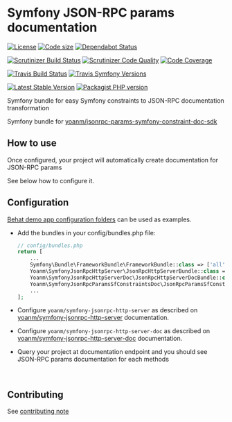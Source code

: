 # Symfony JSON-RPC params documentation
[![License](https://img.shields.io/github/license/yoanm/symfony-jsonrpc-params-sf-constraints-doc.svg)](https://github.com/yoanm/symfony-jsonrpc-params-sf-constraints-doc) [![Code size](https://img.shields.io/github/languages/code-size/yoanm/symfony-jsonrpc-params-sf-constraints-doc.svg)](https://github.com/yoanm/symfony-jsonrpc-params-sf-constraints-doc) [![Dependabot Status](https://api.dependabot.com/badges/status?host=github&repo=yoanm/symfony-jsonrpc-params-sf-constraints-doc)](https://dependabot.com)

[![Scrutinizer Build Status](https://img.shields.io/scrutinizer/build/g/yoanm/symfony-jsonrpc-params-sf-constraints-doc.svg?label=Scrutinizer&logo=scrutinizer)](https://scrutinizer-ci.com/g/yoanm/symfony-jsonrpc-params-sf-constraints-doc/build-status/master) [![Scrutinizer Code Quality](https://img.shields.io/scrutinizer/g/yoanm/symfony-jsonrpc-params-sf-constraints-doc/master.svg?logo=scrutinizer)](https://scrutinizer-ci.com/g/yoanm/symfony-jsonrpc-params-sf-constraints-doc/?branch=master) [![Code Coverage](https://img.shields.io/scrutinizer/coverage/g/yoanm/symfony-jsonrpc-params-sf-constraints-doc/master.svg?logo=scrutinizer)](https://scrutinizer-ci.com/g/yoanm/symfony-jsonrpc-params-sf-constraints-doc/?branch=master)

[![Travis Build Status](https://img.shields.io/travis/com/yoanm/symfony-jsonrpc-params-sf-constraints-doc/master.svg?label=Travis&logo=travis)](https://travis-ci.com/yoanm/symfony-jsonrpc-params-sf-constraints-doc) <!-- NOT WORKING WITH travis-ci.com [![Travis PHP versions](https://img.shields.io/travis/php-v/yoanm/symfony-jsonrpc-params-sf-constraints-doc.svg?logo=travis)](https://php.net/) --> [![Travis Symfony Versions](https://img.shields.io/badge/Symfony-v3%20%2F%20v4-8892BF.svg?logo=travis)](https://symfony.com/)

[![Latest Stable Version](https://img.shields.io/packagist/v/yoanm/symfony-jsonrpc-params-sf-constraints-doc.svg)](https://packagist.org/packages/yoanm/symfony-jsonrpc-params-sf-constraints-doc) [![Packagist PHP version](https://img.shields.io/packagist/php-v/yoanm/symfony-jsonrpc-params-sf-constraints-doc.svg)](https://packagist.org/packages/yoanm/symfony-jsonrpc-params-sf-constraints-doc)

Symfony bundle for easy Symfony constraints to JSON-RPC documentation transformation

Symfony bundle for [yoanm/jsonrpc-params-symfony-constraint-doc-sdk](https://github.com/yoanm/php-jsonrpc-params-symfony-constraint-doc-sdk)

## How to use

Once configured, your project will automatically create documentation for JSON-RPC params

See below how to configure it.

## Configuration

[Behat demo app configuration folders](./features/demo_app) can be used as examples.

 - Add the bundles in your config/bundles.php file:
   ```php
   // config/bundles.php
   return [
       ...
       Symfony\Bundle\FrameworkBundle\FrameworkBundle::class => ['all' => true],
       Yoanm\SymfonyJsonRpcHttpServer\JsonRpcHttpServerBundle::class => ['all' => true],
       Yoanm\SymfonyJsonRpcHttpServerDoc\JsonRpcHttpServerDocBundle::class => ['all' => true],
       Yoanm\SymfonyJsonRpcParamsSfConstraintsDoc\JsonRpcParamsSfConstraintsDocBundle::class => ['all' => true],
       ...
   ];
   ```
   
 - Configure `yoanm/symfony-jsonrpc-http-server` as described on [yoanm/symfony-jsonrpc-http-server](https://github.com/yoanm/symfony-jsonrpc-http-server) documentation.
 
 - Configure `yoanm/symfony-jsonrpc-http-server-doc` as described on [yoanm/symfony-jsonrpc-http-server-doc](https://github.com/yoanm/symfony-jsonrpc-http-server-doc) documentation.
 
 - Query your project at documentation endpoint and you should see JSON-RPC params documentation for each methods

   

## Contributing
See [contributing note](./CONTRIBUTING.md)
